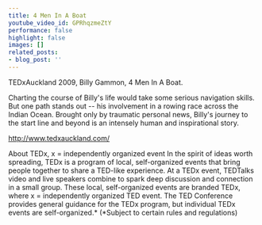 ```yaml
---
title: 4 Men In A Boat
youtube_video_id: GPRhqzmeZtY
performance: false
highlight: false
images: []
related_posts:
- blog_post: ''
---
```


TEDxAuckland 2009, Billy Gammon, 4 Men In A Boat.

Charting the course of Billy's life would take some serious navigation skills. But one path stands out -- his involvement in a rowing race across the Indian Ocean. Brought only by traumatic personal news, Billy's journey to the start line and beyond is an intensely human and inspirational story.

http://www.tedxauckland.com/

About TEDx, x = independently organized event
In the spirit of ideas worth spreading, TEDx is a program of local, self-organized events that bring people together to share a TED-like experience. At a TEDx event, TEDTalks video and live speakers combine to spark deep discussion and connection in a small group. These local, self-organized events are branded TEDx, where x = independently organized TED event. The TED Conference provides general guidance for the TEDx program, but individual TEDx events are self-organized.* (*Subject to certain rules and regulations)
